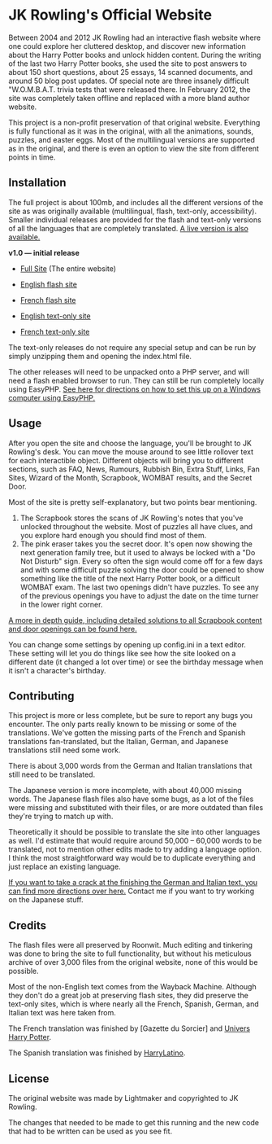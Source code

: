 # JK Rowling's Official Website

Between 2004 and 2012 JK Rowling had an interactive flash website where one could explore her cluttered desktop, and discover new information about the Harry Potter books and unlock hidden content. During the writing of the last two Harry Potter books, she used the site to post answers to about 150 short questions, about 25 essays, 14 scanned documents, and around 50 blog post updates. Of special note are three insanely difficult "W.O.M.B.A.T. trivia tests that were released there. In February 2012, the site was completely taken offline and replaced with a more bland author website.

This project is a non-profit preservation of that original website. Everything is fully functional as it was in the original, with all the animations, sounds, puzzles, and easter eggs. Most of the multilingual versions are supported as in the original, and there is even an option to view the site from different points in time.

## Installation

The full project is about 100mb, and includes all the different versions of the site as was originally available (multilingual, flash, text-only, accessibility). Smaller individual releases are provided for the flash and text-only versions of all the languages that are completely translated. [A live version is also available.](https://www.therowlinglibrary.com/j-k-rowling/official-website/)

**v1.0 — initial release**

- [Full Site](https://github.com/jkrowling-official-website/jkrowling-official-website/archive/v1.0.zip) (The entire website)

- [English flash site](https://github.com/jkrowling-official-website/jkrowling-official-website/archive/v1.0-en.zip)  
- [French flash site](https://github.com/jkrowling-official-website/jkrowling-official-website/archive/v1.0-fr.zip)  

- [English text-only site](https://github.com/jkrowling-official-website/jkrowling-official-website/archive/v1.0-en-html.zip)    
- [French text-only site](https://github.com/jkrowling-official-website/jkrowling-official-website/archive/v1.0-fr-html.zip)  

The text-only releases do not require any special setup and can be run by simply unzipping them and opening the index.html file.

The other releases will need to be unpacked onto a PHP server, and will need a flash enabled browser to run. They can still be run completely locally using EasyPHP. [See here for directions on how to set this up on a Windows computer using EasyPHP.](https://github.com/jkrowling-official-website/jkrowling-official-website/blob/master/EasyPHP.md)

## Usage

After you open the site and choose the language, you'll be brought to JK Rowling's desk. You can move the mouse around to see little rollover text for each interactible object. Different objects will bring you to different sections, such as FAQ, News, Rumours, Rubbish Bin, Extra Stuff, Links, Fan Sites, Wizard of the Month, Scrapbook, WOMBAT results, and the Secret Door.

Most of the site is pretty self-explanatory, but two points bear mentioning.

1. The Scrapbook stores the scans of JK Rowling's notes that you've unlocked throughout the website. Most of puzzles all have clues, and you explore hard enough you should find most of them. 
2. The pink eraser takes you the secret door. It's open now showing the next generation family tree, but it used to always be locked with a "Do Not Disturb" sign. Every so often the sign would come off for a few days and with some difficult puzzle solving the door could be opened to show something like the title of the next Harry Potter book, or a difficult WOMBAT exam. The last two openings didn't have puzzles. To see any of the previous openings you have to adjust the date on the time turner in the lower right corner.

[A more in depth guide, including detailed solutions to all Scrapbook content and door openings can be found here.](https://www.therowlinglibrary.com/j-k-rowling/official-website/guide/)

You can change some settings by opening up config.ini in a text editor. These setting will let you do things like see how the site looked on a different date (it changed a lot over time) or see the birthday message when it isn't a character's birthday.

## Contributing

This project is more or less complete, but be sure to report any bugs you encounter. The only parts really known to be missing or some of the translations. We've gotten the missing parts of the French and Spanish translations fan-translated, but the Italian, German, and Japanese translations still need some work.

There is about 3,000 words from the German and Italian translations that still need to be translated.

The Japanese version is more incomplete, with about 40,000 missing words. The Japanese flash files also have some bugs, as a lot of the files were missing and substituted with their files, or are more outdated than files they're trying to match up with.

Theoretically it should be possible to translate the site into other languages as well. I'd estimate that would require around 50,000 – 60,000 words to be translated, not to mention other edits made to try adding a language option. I think the most straightforward way would be to duplicate everything and just replace an existing language.

[If you want to take a crack at the finishing the German and Italian text, you can find more directions over here.](https://github.com/jkrowling-official-website/jkrowling-official-website/blob/master/Contributing%20Translations/Contributing%20Translations.md) Contact me if you want to try working on the Japanese stuff.

## Credits

The flash files were all preserved by Roonwit. Much editing and tinkering was done to bring the site to full functionality, but without his meticulous archive of over 3,000 files from the original website, none of this would be possible.

Most of the non-English text comes from the Wayback Machine. Although they don't do a great job at preserving flash sites, they did preserve the text-only sites, which is where nearly all the French, Spanish, German, and Italian text was here taken from.

The French translation was finished by [Gazette du Sorcier] and [Univers Harry Potter]().

The Spanish translation was finished by [HarryLatino]().

## License

The original website was made by Lightmaker and copyrighted to JK Rowling.

The changes that needed to be made to get this running and the new code that had to be written can be used as you see fit.
